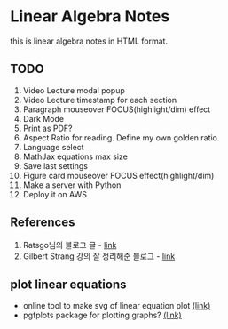 # Linear Algebra Notes

this is linear algebra notes in HTML format.

## TODO

1. Video Lecture modal popup
2. Video Lecture timestamp for each section
3. Paragraph mouseover FOCUS(highlight/dim) effect
4. Dark Mode
5. Print as PDF?
6. Aspect Ratio for reading. Define my own golden ratio.
7. Language select
8. MathJax equations max size
9. Save last settings
10. Figure card mouseover FOCUS effect(highlight/dim)
11. Make a server with Python
12. Deploy it on AWS

## References

1. Ratsgo님의 블로그 글 - [link](https://ratsgo.github.io/linear%20algebra/2017/05/20/spaces/)
2. Gilbert Strang 강의 잘 정리해준 블로그 - [link](https://twlab.tistory.com/)

## plot linear equations

- online tool to make svg of linear equation plot [(link)](http://dlippman.imathas.com/svg2/svggrapher.htm)
- pgfplots package for plotting graphs? [(link)](https://www.overleaf.com/learn/latex/Pgfplots_package)